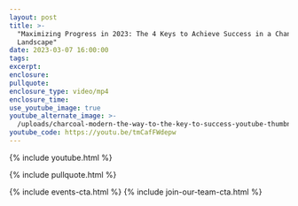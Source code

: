 ```yaml
---
layout: post
title: >-
  "Maximizing Progress in 2023: The 4 Keys to Achieve Success in a Changing
  Landscape"
date: 2023-03-07 16:00:00
tags:
excerpt:
enclosure:
pullquote:
enclosure_type: video/mp4
enclosure_time:
use_youtube_image: true
youtube_alternate_image: >-
  /uploads/charcoal-modern-the-way-to-the-key-to-success-youtube-thumbnail-4-2.png
youtube_code: https://youtu.be/tmCafFWdepw
---
```

{% include youtube.html %}

{% include pullquote.html %}

{% include events-cta.html %} {% include join-our-team-cta.html %}
